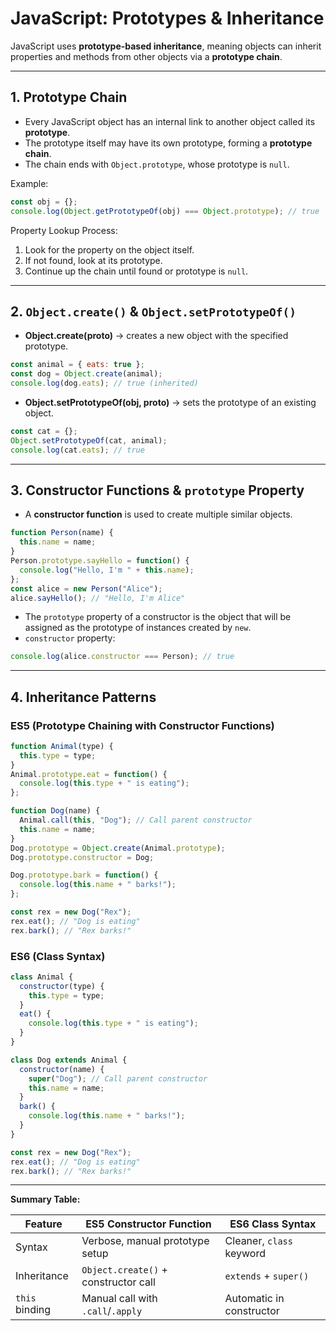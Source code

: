 
# JavaScript: Prototypes & Inheritance

JavaScript uses **prototype-based inheritance**, meaning objects can inherit properties and methods from other objects via a **prototype chain**.

---

## 1. Prototype Chain

- Every JavaScript object has an internal link to another object called its **prototype**.
- The prototype itself may have its own prototype, forming a **prototype chain**.
- The chain ends with `Object.prototype`, whose prototype is `null`.

Example:
```js
const obj = {};
console.log(Object.getPrototypeOf(obj) === Object.prototype); // true
```

Property Lookup Process:
1. Look for the property on the object itself.
2. If not found, look at its prototype.
3. Continue up the chain until found or prototype is `null`.

---

## 2. `Object.create()` & `Object.setPrototypeOf()`

- **Object.create(proto)** → creates a new object with the specified prototype.
```js
const animal = { eats: true };
const dog = Object.create(animal);
console.log(dog.eats); // true (inherited)
```

- **Object.setPrototypeOf(obj, proto)** → sets the prototype of an existing object.
```js
const cat = {};
Object.setPrototypeOf(cat, animal);
console.log(cat.eats); // true
```

---

## 3. Constructor Functions & `prototype` Property

- A **constructor function** is used to create multiple similar objects.
```js
function Person(name) {
  this.name = name;
}
Person.prototype.sayHello = function() {
  console.log("Hello, I'm " + this.name);
};
const alice = new Person("Alice");
alice.sayHello(); // "Hello, I'm Alice"
```

- The `prototype` property of a constructor is the object that will be assigned as the prototype of instances created by `new`.
- `constructor` property:
```js
console.log(alice.constructor === Person); // true
```

---

## 4. Inheritance Patterns

### ES5 (Prototype Chaining with Constructor Functions)
```js
function Animal(type) {
  this.type = type;
}
Animal.prototype.eat = function() {
  console.log(this.type + " is eating");
};

function Dog(name) {
  Animal.call(this, "Dog"); // Call parent constructor
  this.name = name;
}
Dog.prototype = Object.create(Animal.prototype);
Dog.prototype.constructor = Dog;

Dog.prototype.bark = function() {
  console.log(this.name + " barks!");
};

const rex = new Dog("Rex");
rex.eat(); // "Dog is eating"
rex.bark(); // "Rex barks!"
```

### ES6 (Class Syntax)
```js
class Animal {
  constructor(type) {
    this.type = type;
  }
  eat() {
    console.log(this.type + " is eating");
  }
}

class Dog extends Animal {
  constructor(name) {
    super("Dog"); // Call parent constructor
    this.name = name;
  }
  bark() {
    console.log(this.name + " barks!");
  }
}

const rex = new Dog("Rex");
rex.eat(); // "Dog is eating"
rex.bark(); // "Rex barks!"
```

---

**Summary Table:**

| Feature                | ES5 Constructor Function           | ES6 Class Syntax            |
|------------------------|-------------------------------------|-----------------------------|
| Syntax                 | Verbose, manual prototype setup     | Cleaner, `class` keyword    |
| Inheritance            | `Object.create()` + constructor call| `extends` + `super()`       |
| `this` binding         | Manual call with `.call`/`.apply`   | Automatic in constructor    |
